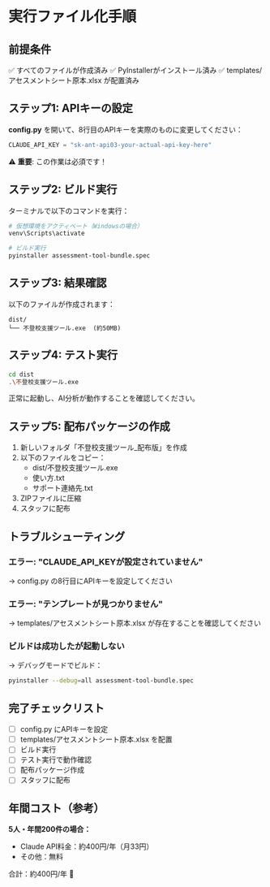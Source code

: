 # 実行ファイル化手順

## 前提条件

✅ すべてのファイルが作成済み
✅ PyInstallerがインストール済み
✅ templates/アセスメントシート原本.xlsx が配置済み

## ステップ1: APIキーの設定

**config.py** を開いて、8行目のAPIキーを実際のものに変更してください：

```python
CLAUDE_API_KEY = "sk-ant-api03-your-actual-api-key-here"
```

⚠️ **重要**: この作業は必須です！

## ステップ2: ビルド実行

ターミナルで以下のコマンドを実行：

```bash
# 仮想環境をアクティベート（Windowsの場合）
venv\Scripts\activate

# ビルド実行
pyinstaller assessment-tool-bundle.spec
```

## ステップ3: 結果確認

以下のファイルが作成されます：

```
dist/
└── 不登校支援ツール.exe  (約50MB)
```

## ステップ4: テスト実行

```bash
cd dist
.\不登校支援ツール.exe
```

正常に起動し、AI分析が動作することを確認してください。

## ステップ5: 配布パッケージの作成

1. 新しいフォルダ「不登校支援ツール_配布版」を作成
2. 以下のファイルをコピー：
   - dist/不登校支援ツール.exe
   - 使い方.txt
   - サポート連絡先.txt
3. ZIPファイルに圧縮
4. スタッフに配布

## トラブルシューティング

### エラー: "CLAUDE_API_KEYが設定されていません"

→ config.py の8行目にAPIキーを設定してください

### エラー: "テンプレートが見つかりません"

→ templates/アセスメントシート原本.xlsx が存在することを確認してください

### ビルドは成功したが起動しない

→ デバッグモードでビルド：
```bash
pyinstaller --debug=all assessment-tool-bundle.spec
```

## 完了チェックリスト

- [ ] config.py にAPIキーを設定
- [ ] templates/アセスメントシート原本.xlsx を配置
- [ ] ビルド実行
- [ ] テスト実行で動作確認
- [ ] 配布パッケージ作成
- [ ] スタッフに配布

## 年間コスト（参考）

**5人・年間200件の場合：**
- Claude API料金：約400円/年（月33円）
- その他：無料

合計：約400円/年 🎉

